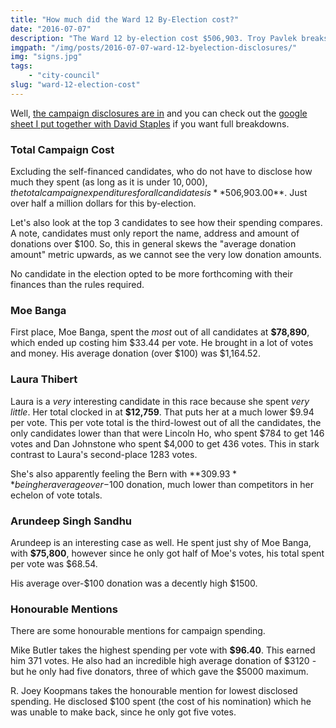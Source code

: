 ```yaml
---
title: "How much did the Ward 12 By-Election cost?"
date: "2016-07-07"
description: "The Ward 12 by-election cost $506,903. Troy Pavlek breaks down some of the highlights from the front-running candidates"
imgpath: "/img/posts/2016-07-07-ward-12-byelection-disclosures/"
img: "signs.jpg"
tags:
    - "city-council"
slug: "ward-12-election-cost"
---
```


Well, [the campaign disclosures are in](http://www.edmonton.ca/city_government/municipal_elections/71817.aspx) and you can
check out the [google sheet I put together with David Staples](https://docs.google.com/spreadsheets/d/1xa1DpEIWiFMVmiWiDHyFXVUtRNrRjcHOdfXqXiFZCmE/edit) if you want full breakdowns.

### Total Campaign Cost

Excluding the self-financed candidates, who do not have to disclose how much they spent (as long as it is under $10,000), the total campaign expenditures
for all candidates is **$506,903.00**. Just over half a million dollars for this by-election.

Let's also look at the top 3 candidates to see how their spending compares. A note, candidates must only report the name, address and amount of donations
over $100. So, this in general skews the "average donation amount" metric upwards, as we cannot see the very low donation amounts.

No candidate in the election opted to be more forthcoming with their finances than the rules required.

### Moe Banga

First place, Moe Banga, spent the *most* out of all candidates at **$78,890**, which ended up costing him $33.44 per vote. He brought in a lot of votes and
money. His average donation (over $100) was $1,164.52.

### Laura Thibert

Laura is a *very* interesting candidate in this race because she spent *very little*. Her total clocked in at **$12,759**. That puts her at a much lower
$9.94 per vote. This per vote total is the third-lowest out of all the candidates, the only candidates lower than that were Lincoln Ho, who spent $784 to get 146 votes
and Dan Johnstone who spent $4,000 to get 436 votes. This in stark contrast to Laura's second-place 1283 votes.

She's also apparently feeling the Bern with **$309.93** being her average over-$100 donation, much lower than competitors in her echelon of vote totals.

### Arundeep Singh Sandhu

Arundeep is an interesting case as well. He spent just shy of Moe Banga, with **$75,800**, however since he only got half of Moe's votes,
his total spent per vote was $68.54.

His average over-$100 donation was a decently high $1500.

### Honourable Mentions

There are some honourable mentions for campaign spending. 

Mike Butler takes the highest spending per vote with **$96.40**. This earned him 371 votes. He also had an incredible high average donation of $3120 - but he only had five donators, three of which gave the $5000 maximum.

R. Joey Koopmans takes the honourable mention for lowest disclosed spending. He disclosed $100 spent (the cost of his nomination) which he was unable to make back, since he only got five votes.


